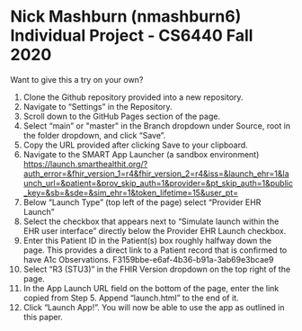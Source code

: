 # Nick Mashburn (nmashburn6) Individual Project - CS6440 Fall 2020

Want to give this a try on your own?

1. Clone the Github repository provided into a new repository. 
2. Navigate to “Settings” in the Repository. 
3. Scroll down to the GitHub Pages section of the page.
4. Select “main” or "master" in the Branch dropdown under Source, root in the folder dropdown, and click “Save”.
5. Copy the URL provided after clicking Save to your clipboard. 
6. Navigate to the SMART App Launcher (a sandbox environment)        https://launch.smarthealthit.org/?auth_error=&fhir_version_1=r4&fhir_version_2=r4&iss=&launch_ehr=1&launch_url=&patient=&prov_skip_auth=1&provider=&pt_skip_auth=1&public_key=&sb=&sde=&sim_ehr=1&token_lifetime=15&user_pt=
7. Below “Launch Type” (top left of the page) select “Provider EHR Launch”
8. Select the checkbox that appears next to “Simulate launch within the EHR user interface” directly below the Provider EHR Launch checkbox. 
9. Enter this Patient ID in the Patient(s) box roughly halfway down the page. This provides a direct link to a Patient record that is confirmed to have A1c Observations. F3159bbe-e6af-4b36-b91a-3ab69e3bcae9
10. Select “R3 (STU3)” in the FHIR Version dropdown on the top right of the page. 
11. In the App Launch URL field on the bottom of the page, enter the link copied from Step 5. Append “launch.html” to the end of it. 
12. Click “Launch App!”. You will now be able to use the app as outlined in this paper. 
